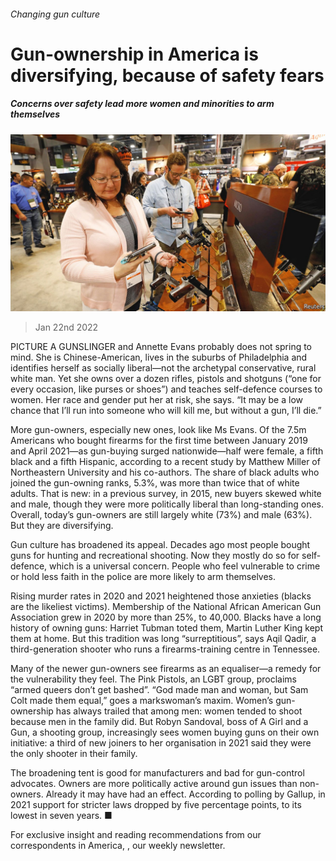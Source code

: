 ###### Changing gun culture

# Gun-ownership in America is diversifying, because of safety fears 

##### Concerns over safety lead more women and minorities to arm themselves 

![image](images/20220122_USP002_0.jpg) 

> Jan 22nd 2022 

PICTURE A GUNSLINGER and Annette Evans probably does not spring to mind. She is Chinese-American, lives in the suburbs of Philadelphia and identifies herself as socially liberal—not the archetypal conservative, rural white man. Yet she owns over a dozen rifles, pistols and shotguns (“one for every occasion, like purses or shoes”) and teaches self-defence courses to women. Her race and gender put her at risk, she says. “It may be a low chance that I’ll run into someone who will kill me, but without a gun, I’ll die.”

More gun-owners, especially new ones, look like Ms Evans. Of the 7.5m Americans who bought firearms for the first time between January 2019 and April 2021—as gun-buying surged nationwide—half were female, a fifth black and a fifth Hispanic, according to a recent study by Matthew Miller of Northeastern University and his co-authors. The share of black adults who joined the gun-owning ranks, 5.3%, was more than twice that of white adults. That is new: in a previous survey, in 2015, new buyers skewed white and male, though they were more politically liberal than long-standing ones. Overall, today’s gun-owners are still largely white (73%) and male (63%). But they are diversifying.


Gun culture has broadened its appeal. Decades ago most people bought guns for hunting and recreational shooting. Now they mostly do so for self-defence, which is a universal concern. People who feel vulnerable to crime or hold less faith in the police are more likely to arm themselves.

Rising murder rates in 2020 and 2021 heightened those anxieties (blacks are the likeliest victims). Membership of the National African American Gun Association grew in 2020 by more than 25%, to 40,000. Blacks have a long history of owning guns: Harriet Tubman toted them, Martin Luther King kept them at home. But this tradition was long “surreptitious”, says Aqil Qadir, a third-generation shooter who runs a firearms-training centre in Tennessee.

Many of the newer gun-owners see firearms as an equaliser—a remedy for the vulnerability they feel. The Pink Pistols, an LGBT group, proclaims “armed queers don’t get bashed”. “God made man and woman, but Sam Colt made them equal,” goes a markswoman’s maxim. Women’s gun-ownership has always trailed that among men: women tended to shoot because men in the family did. But Robyn Sandoval, boss of A Girl and a Gun, a shooting group, increasingly sees women buying guns on their own initiative: a third of new joiners to her organisation in 2021 said they were the only shooter in their family.

The broadening tent is good for manufacturers and bad for gun-control advocates. Owners are more politically active around gun issues than non-owners. Already it may have had an effect. According to polling by Gallup, in 2021 support for stricter laws dropped by five percentage points, to its lowest in seven years. ■

For exclusive insight and reading recommendations from our correspondents in America, , our weekly newsletter.

